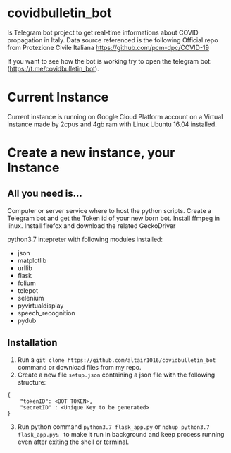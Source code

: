 # covidbulletin_bot
Is Telegram bot project to get real-time informations about COVID propagation in Italy. 
Data source referenced is the following Official repo from Protezione Civile Italiana https://github.com/pcm-dpc/COVID-19

If you want to see how the bot is working try to open the telegram bot: (https://t.me/covidbulletin_bot).


# Current Instance
Current instance is running on Google Cloud Platform account on a Virtual instance made by 2cpus and 4gb ram with Linux Ubuntu 16.04 installed. 
# Create a new instance, your Instance
## All you need is...

Computer or server service where to host the python scripts.
Create a Telegram bot and get the Token id of your new born bot.
Install ffmpeg in linux. Install firefox and download the related GeckoDriver

python3.7 intepreter with following modules installed: 

- json
- matplotlib
- urllib
- flask
- folium
- telepot
- selenium
- pyvirtualdisplay
- speech_recognition
- pydub


## Installation  

1. Run a `git clone https://github.com/altair1016/covidbulletin_bot` command or download files from my repo.
2. Create a new file `setup.json` containing a json file with the following structure:
```
{
    "tokenID": <BOT TOKEN>,
    "secretID" : <Unique Key to be generated>
}
```
3. Run python command `python3.7 flask_app.py` or `nohup python3.7 flask_app.py& ` to make it run in background and keep process running even after exiting the shell or terminal.
